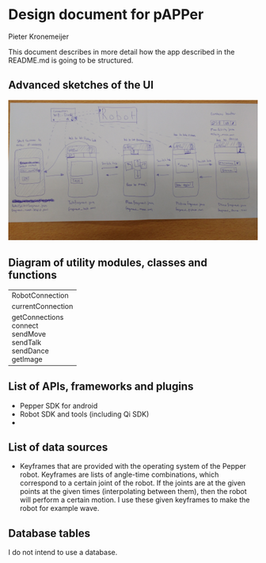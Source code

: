 # Design document for pAPPer

Pieter Kronemeijer

This document describes in more detail how the app described in the README.md is going to be structured. 

## Advanced sketches of the UI
<img src="doc/design_1.jpg" width="700">

## Diagram of utility modules, classes and functions
<table>
  <tr>
    <td>RobotConnection</td>
  </tr>

  <tr>
    <td>currentConnection</td>
  </tr>

  <tr>
    <td>getConnections<br>
    connect<br>
    sendMove<br>
    sendTalk<br>
    sendDance<br>
    getImage</td>
  </tr>
</table>




## List of APIs, frameworks and plugins
- Pepper SDK for android
- Robot SDK and tools (including Qi SDK)
- 

## List of data sources
- Keyframes that are provided with the operating system of the Pepper robot. Keyframes are lists of angle-time combinations, which correspond to a certain joint of the robot. If the joints are at the given points at the given times (interpolating between them), then the robot will perform a certain motion. I use these given keyframes to make the robot for example wave.

## Database tables
I do not intend to use a database.